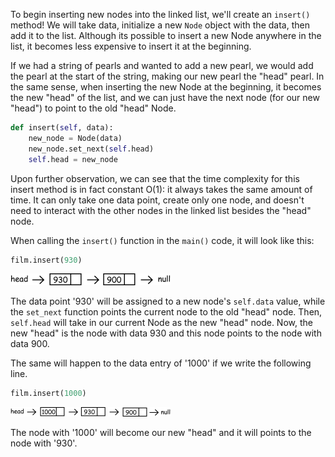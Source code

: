 <!--title={Inserting Into a Linked List}-->

<!--badges={Algorithms:10}-->

<!--concepts={Inserting Into a Linked List}-->

To begin inserting new nodes into the linked list, we'll create an `insert()` method! We will take data, initialize a new `Node` object with the data, then add it to the list. Although its possible to insert a new Node anywhere in the list, it becomes less expensive to insert it at the beginning.

If we had a string of pearls and wanted to add a new pearl, we would add the pearl at the start of the string, making our new pearl the "head" pearl. In the same sense, when inserting the new Node at the beginning, it becomes the new "head" of the list, and we can just have the next node (for our new "head") to point to the old "head" Node.

```python
def insert(self, data):
    new_node = Node(data)
    new_node.set_next(self.head)
    self.head = new_node
```
Upon further observation, we can see that the time complexity for this insert method is in fact constant O(1): it always takes the same amount of time. It can only take one data point, create only one node, and doesn't need to interact with the other nodes in the linked list besides the "head" node.

When calling the `insert()` function in the `main()` code, it will look like this:

```python
film.insert(930)
```
<img src="../images/3_1.jpg" style="zoom:25%;" />

The data point '930' will be assigned to a new node's `self.data` value, while the `set_next` function points the current node to the old "head" node. Then, `self.head` will take in our current Node as the new "head" node. Now, the new "head" is the node with data 930 and this node points to the node with data 900.

The same will happen to the data entry of '1000' if we write  the following line.

```python
film.insert(1000)
```

<img src="../images/3_2.jpg" style="zoom:25%;" />

The node with '1000'  will become our new "head" and it will points to the node with '930'.




